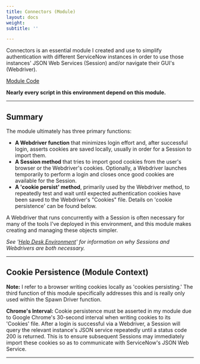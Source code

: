 ```yaml
---
title: Connectors (Module)
layout: docs
weight: 
subtitle: ''

---
```

Connectors is an essential module I created and use to simplify authentication with different ServiceNow instances in order to use those instances' JSON Web Services (Session) and/or navigate their GUI's (Webdriver).

[Module Code](/docs/connectors/module-code/)

**Nearly every script in this environment depend on this module.**
<hr />

## Summary

The module ultimately has three primary functions:

* **A Webdriver function** that minimizes login effort and, after successful login, asserts cookies are saved locally, usually in order for a Session to import them.
* **A Session method** that tries to import good cookies from the user's browser or the Webdriver's cookies. Optionally, a Webdriver launches temporarily to perform a login and closes once good cookies are available for the Session.
* **A 'cookie persist' method**, primarily used by the Webdriver method, to repeatedly test and wait until expected authentication cookies have been saved to the Webdriver's "Cookies" file. Details on 'cookie persistence' can be found below.

A Webdriver that runs concurrently with a Session is often necessary for many of the tools I've deployed in this environment, and this module makes creating and managing these objects simpler.

_See '_[_Help Desk Environment_]()_' for information on why Sessions and Webdrivers are both necessary._

<hr />

## Cookie Persistence (Module Context)

**Note:** I refer to a browser writing cookies locally as 'cookies persisting.' The third function of this module specifically addresses this and is really only used within the Spawn Driver function.

**Chrome's Interval:** Cookie persistence must be asserted in my module due to Google Chrome's 30-second interval when writing cookies to its 'Cookies' file. After a login is successful via a Webdriver, a Session will query the relevant instance's JSON service repeatedly until a status code 200 is returned. This is to ensure subsequent Sessions may immediately import these cookies so as to communicate with ServiceNow's JSON Web Service.

<hr />